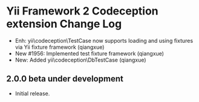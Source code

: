 Yii Framework 2 Codeception extension Change Log
================================================

- Enh: yii\codeception\TestCase now supports loading and using fixtures via Yii fixture framework (qiangxue)
- New #1956: Implemented test fixture framework (qiangxue)
- New: Added yii\codeception\DbTestCase (qiangxue)


2.0.0 beta under development
----------------------------

- Initial release.
